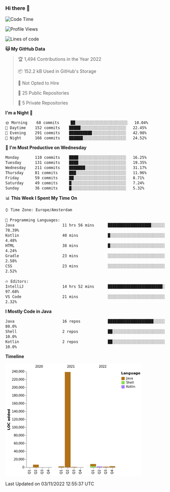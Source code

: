 ### Hi there 👋


<!--START_SECTION:waka-->
![Code Time](http://img.shields.io/badge/Code%20Time-2%2C581%20hrs%2035%20mins-blue)

![Profile Views](http://img.shields.io/badge/Profile%20Views-0-blue)

![Lines of code](https://img.shields.io/badge/From%20Hello%20World%20I%27ve%20Written-263%20Thousand%20lines%20of%20code-blue)

**🐱 My GitHub Data** 

> 🏆 1,494 Contributions in the Year 2022
 > 
> 📦 152.2 kB Used in GitHub's Storage 
 > 
> 🚫 Not Opted to Hire
 > 
> 📜 25 Public Repositories 
 > 
> 🔑 5 Private Repositories  
 > 
**I'm a Night 🦉** 

```text
🌞 Morning    68 commits     ██░░░░░░░░░░░░░░░░░░░░░░░   10.04% 
🌆 Daytime    152 commits    █████░░░░░░░░░░░░░░░░░░░░   22.45% 
🌃 Evening    291 commits    ██████████░░░░░░░░░░░░░░░   42.98% 
🌙 Night      166 commits    ██████░░░░░░░░░░░░░░░░░░░   24.52%

```
📅 **I'm Most Productive on Wednesday** 

```text
Monday       110 commits    ████░░░░░░░░░░░░░░░░░░░░░   16.25% 
Tuesday      131 commits    ████░░░░░░░░░░░░░░░░░░░░░   19.35% 
Wednesday    211 commits    ███████░░░░░░░░░░░░░░░░░░   31.17% 
Thursday     81 commits     ███░░░░░░░░░░░░░░░░░░░░░░   11.96% 
Friday       59 commits     ██░░░░░░░░░░░░░░░░░░░░░░░   8.71% 
Saturday     49 commits     █░░░░░░░░░░░░░░░░░░░░░░░░   7.24% 
Sunday       36 commits     █░░░░░░░░░░░░░░░░░░░░░░░░   5.32%

```


📊 **This Week I Spent My Time On** 

```text
⌚︎ Time Zone: Europe/Amsterdam

💬 Programming Languages: 
Java                     11 hrs 56 mins      ███████████████████░░░░░░   78.39% 
Kotlin                   40 mins             █░░░░░░░░░░░░░░░░░░░░░░░░   4.48% 
HTML                     38 mins             █░░░░░░░░░░░░░░░░░░░░░░░░   4.24% 
Gradle                   23 mins             ░░░░░░░░░░░░░░░░░░░░░░░░░   2.58% 
CSS                      23 mins             ░░░░░░░░░░░░░░░░░░░░░░░░░   2.52%

🔥 Editors: 
IntelliJ                 14 hrs 52 mins      ████████████████████████░   97.68% 
VS Code                  21 mins             ░░░░░░░░░░░░░░░░░░░░░░░░░   2.32%

```

**I Mostly Code in Java** 

```text
Java                     16 repos            ████████████████████░░░░░   80.0% 
Shell                    2 repos             ██░░░░░░░░░░░░░░░░░░░░░░░   10.0% 
Kotlin                   2 repos             ██░░░░░░░░░░░░░░░░░░░░░░░   10.0%

```


**Timeline**

![Chart not found](https://raw.githubusercontent.com/powercasgamer/powercasgamer/master/charts/bar_graph.png) 


 Last Updated on 03/11/2022 12:55:37 UTC
<!--END_SECTION:waka-->
